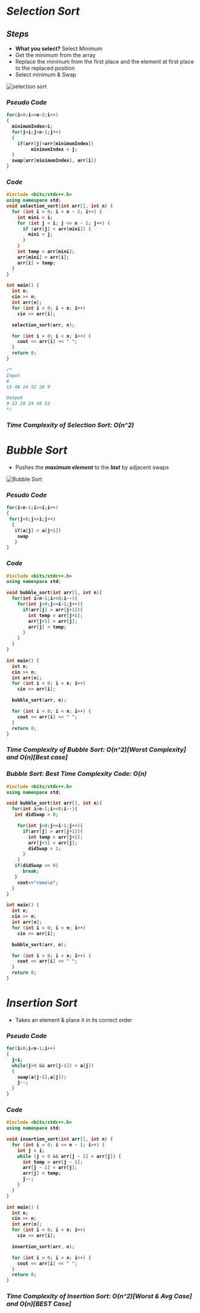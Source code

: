 # _Selection Sort_
## _Steps_
- **What you select?** Select Minimum
- Get the minimum from the array
- Replace the minimum from the first place and the element at first place to the replaced position
- Select minimum & Swap

![selection sort](https://github.com/anupam-kumar-krishnan/A2Z-DSA/assets/69143883/d9511eb7-2af0-4508-ab10-2587e3fb9519)

### _Pseudo Code_

<b>

```cpp
for(i=0;i<=n-2;i++)
{
  minimumIndex=i;
  for(j=i;j<n-1;j++)
  {
    if(arr[j]<arr[minimumIndex]) 
         minimumIndex = j;
  }
  swap(arr[minimumIndex], arr[i])
}
```
</b>

### _Code_

<b>

```cpp
#include <bits/stdc++.h>
using namespace std;
void selection_sort(int arr[], int n) {
  for (int i = 0; i < n - 2; i++) {
    int mini = i;
    for (int j = i; j <= n - 1; j++) {
      if (arr[j] < arr[mini]) {
        mini = j;
      }
    }
    int temp = arr[mini];
    arr[mini] = arr[i];
    arr[i] = temp;
  }
}

int main() {
  int n;
  cin >> n;
  int arr[n];
  for (int i = 0; i < n; i++)
    cin >> arr[i];

  selection_sort(arr, n);

  for (int i = 0; i < n; i++) {
    cout << arr[i] << " ";
  }
  return 0;
}

/*
Input
6
13 46 24 52 20 9

Output
9 13 20 24 46 52
*/
```
</b>

### _Time Complexity of Selection Sort: O(n^2)_

# _Bubble Sort_
- Pushes the _**maximum element**_ to the **_last_** by adjacent swaps

![Bubble Sort](https://github.com/anupam-kumar-krishnan/A2Z-DSA/assets/69143883/31740b42-d2b6-413b-b079-4308b068ed95)

### _Pesudo Code_

<b>

```cpp
for(i=n-1;i>=i;i++)
{ 
 for(j=0;j<=i;j++)
  {
   if(a[j] > a[j+1])
    swap
   }
}
```
</b>

### _Code_

<b>

```cpp
#include <bits/stdc++.h>
using namespace std;

void bubble_sort(int arr[], int n){
  for(int i=n-1;i>=0;i--){
    for(int j=0;j<=i-1;j++){
      if(arr[j] > arr[j+1]){
        int temp = arr[j+1];
        arr[j+1] = arr[j];
        arr[j] = temp;
      }
    }
  }
}

int main() {
  int n;
  cin >> n;
  int arr[n];
  for (int i = 0; i < n; i++)
    cin >> arr[i];

  bubble_sort(arr, n);

  for (int i = 0; i < n; i++) {
    cout << arr[i] << " ";
  }
  return 0;
}
```
</b>

### _Time Complexity of Bubble Sort: O(n^2)[Worst Complexity] and O(n)[Best case]_

### _Bubble Sort: Best Time Complexity Code: O(n)_

<b>

```cpp
#include <bits/stdc++.h>
using namespace std;

void bubble_sort(int arr[], int n){
  for(int i=n-1;i>=0;i--){
   int didSwap = 0;

    for(int j=0;j<=i-1;j++){
      if(arr[j] > arr[j+1]){
        int temp = arr[j+1];
        arr[j+1] = arr[j];
        didSwap = 1;
      }
    }
   if(didSwap == 0)
      break;
   }
    cout<<"runs\n";
  }
}

int main() {
  int n;
  cin >> n;
  int arr[n];
  for (int i = 0; i < n; i++)
    cin >> arr[i];

  bubble_sort(arr, n);

  for (int i = 0; i < n; i++) {
    cout << arr[i] << " ";
  }
  return 0;
}
```
</b>

# _Insertion Sort_
- Takes an element & place it in its correct order

### _Pseudo Code_

<b>

```cpp
for(i=0;i<n-1;i++)
{
  j=i;
  while(j>0 && arr[j-1]) > a[j])
  {
    swap(a[j-1],a[j]);
    j--;
  }
}
```
</b>

### _Code_

<b>

```cpp
#include <bits/stdc++.h>
using namespace std;

void insertion_sort(int arr[], int n) {
  for (int i = 0; i <= n - 1; i++) {
    int j = i;
    while (j > 0 && arr[j - 1] > arr[j]) {
      int temp = arr[j - 1];
      arr[j - 1] = arr[j];
      arr[j] = temp;
      j--;
    }
  }
}

int main() {
  int n;
  cin >> n;
  int arr[n];
  for (int i = 0; i < n; i++)
    cin >> arr[i];

  insertion_sort(arr, n);

  for (int i = 0; i < n; i++) {
    cout << arr[i] << " ";
  }
  return 0;
}
```
</b>

### _Time Complexity of Insertion Sort: O(n^2)[Worst & Avg Case] and O(n)[BEST Case]_






























